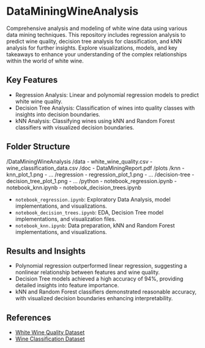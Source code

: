 # DataMiningWineAnalysis
 Comprehensive analysis and modeling of white wine data using various data mining techniques. This repository includes regression analysis to predict wine quality, decision tree analysis for classification, and kNN analysis for further insights. Explore visualizations, models, and key takeaways to enhance your understanding of the complex relationships within the world of white wine.

 ## Key Features
- Regression Analysis: Linear and polynomial regression models to predict white wine quality.
- Decision Tree Analysis: Classification of wines into quality classes with insights into decision boundaries.
- kNN Analysis: Classifying wines using kNN and Random Forest classifiers with visualized decision boundaries.

## Folder Structure
/DataMiningWineAnalysis
    /data
        - white_wine_quality.csv
        - wine_classification_data.csv
    /doc
        - DataMiningReport.pdf
    /plots
        /knn
            - knn_plot_1.png
            - ...
        /regression
            - regression_plot_1.png
            - ...
        /decision-tree
            - decision_tree_plot_1.png
            - ...
    /python
        - notebook_regression.ipynb
        - notebook_knn.ipynb
        - notebook_decision_trees.ipynb

- `notebook_regression.ipynb`: Exploratory Data Analysis, model implementations, and visualizations.
- `notebook_decision_trees.ipynb`: EDA, Decision Tree model implementations, and visualization files.
- `notebook_knn.ipynb`: Data preparation, kNN and Random Forest implementations, and visualizations.

## Results and Insights

- Polynomial regression outperformed linear regression, suggesting a nonlinear relationship between features and wine quality.
- Decision Tree models achieved a high accuracy of 94%, providing detailed insights into feature importance.
- kNN and Random Forest classifiers demonstrated reasonable accuracy, with visualized decision boundaries enhancing interpretability.

## References

- [White Wine Quality Dataset](https://archive.ics.uci.edu/dataset/186/wine+quality.zip)
- [Wine Classification Dataset](https://archive.ics.uci.edu/dataset/109/wine)